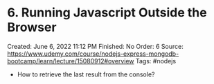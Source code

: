 # 6. Running Javascript Outside the Browser

Created: June 6, 2022 11:12 PM
Finished: No
Order: 6
Source: https://www.udemy.com/course/nodejs-express-mongodb-bootcamp/learn/lecture/15080912#overview
Tags: #nodejs

- How to retrieve the last result from the console?